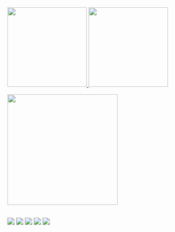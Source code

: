 <div>
  <a href="https://github.com/kallebdias">
  <img height="180em" src="https://github-readme-stats.vercel.app/api?username=kallebdias&show_icons=true&theme=transparent&include_all_commits=true&count_private=true"/>
  <img height="180em" src="https://github-readme-stats.vercel.app/api/top-langs/?username=kallebdias&layout=compact&langs_count=16&theme=transparent"/>
</div>

<!-- icones: https://github.com/tandpfun/skill-icons#readme -->
<!-- icones: https://home.aveek.io/GitHub-Profile-Badges/ -->

<p>
  <a href="https://skillicons.dev">
    <img width="250px" src="https://skillicons.dev/icons?i=html,css,javascript,cpp,py,react" />
  </a>
</p>

##

<div>
  <a href="https://instagram.com/kalleb_dias" target="_blank"><img src="https://img.shields.io/badge/Instagram-E4405F.svg?style=for-the-badge&logo=Instagram&logoColor=white" target="_blank"></a>
  <a href="https://twitter.com/kalleb_dias" target="_blank"><img src="https://img.shields.io/badge/Twitter-1D9BF0.svg?style=for-the-badge&logo=Twitter&logoColor=white" target="_blank"></a>
  <a href="https://twitch.com/kalleb_dias" target="_blank"><img src="https://img.shields.io/badge/Twitch-9146FF.svg?style=for-the-badge&logo=Twitch&logoColor=white" target="_blank"></a>
  <a href="https://www.reddit.com/user/kalleb_dias" target="_blank"><img src="https://img.shields.io/badge/Reddit-FF4500.svg?style=for-the-badge&logo=Reddit&logoColor=white" target="_blank"></a>
  <a href="https://tiktok.com/kalleb_dias" target="_blank"><img src="https://img.shields.io/badge/TikTok-000000.svg?style=for-the-badge&logo=TikTok&logoColor=white" target="_blank"></a>
</div>
